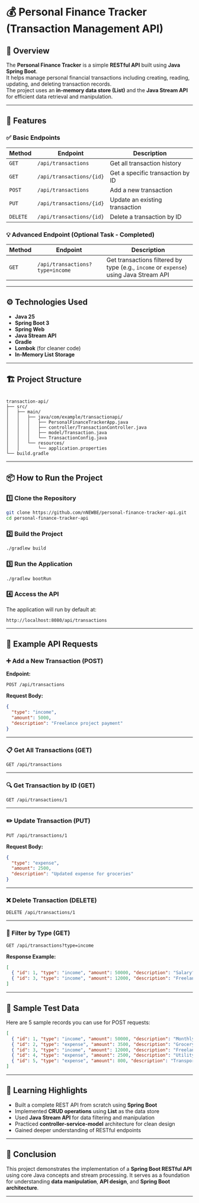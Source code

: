 # 💰 Personal Finance Tracker (Transaction Management API)

## 🧩 Overview

The **Personal Finance Tracker** is a simple **RESTful API** built using **Java Spring Boot**.  
It helps manage personal financial transactions including creating, reading, updating, and deleting transaction records.  
The project uses an **in-memory data store (List)** and the **Java Stream API** for efficient data retrieval and manipulation.

---

## 🎯 Features

### ✅ Basic Endpoints
| Method | Endpoint | Description |
|---------|-----------|-------------|
| `GET` | `/api/transactions` | Get all transaction history |
| `GET` | `/api/transactions/{id}` | Get a specific transaction by ID |
| `POST` | `/api/transactions` | Add a new transaction |
| `PUT` | `/api/transactions/{id}` | Update an existing transaction |
| `DELETE` | `/api/transactions/{id}` | Delete a transaction by ID |

### 💡 Advanced Endpoint (Optional Task - Completed)
| Method | Endpoint | Description |
|---------|-----------|-------------|
| `GET` | `/api/transactions?type=income` | Get transactions filtered by type (e.g., `income` or `expense`) using Java Stream API |

---

## ⚙️ Technologies Used

- **Java 25**
- **Spring Boot 3**
- **Spring Web**
- **Java Stream API**
- **Gradle**
- **Lombok** (for cleaner code)
- **In-Memory List Storage**

---

## 🏗️ Project Structure

```

transaction-api/
├── src/
│   ├── main/
│   │   ├── java/com/example/transactionapi/
│   │   │   ├── PersonalFinanceTrackerApp.java
│   │   │   ├── controller/TransactionController.java
│   │   │   ├── model/Transaction.java
│   │   │   └── TransactionConfig.java
│   │   └── resources/
│   │       └── application.properties
└── build.gradle

````

---

## 📦 How to Run the Project

### 1️⃣ Clone the Repository
```bash
git clone https://github.com/nNEWBE/personal-finance-tracker-api.git
cd personal-finance-tracker-api
````

### 2️⃣ Build the Project

```bash
./gradlew build
```

### 3️⃣ Run the Application

```bash
./gradlew bootRun
```

### 4️⃣ Access the API

The application will run by default at:

```
http://localhost:8080/api/transactions
```

---

## 🧪 Example API Requests

### ➕ Add a New Transaction (POST)

**Endpoint:**

```
POST /api/transactions
```

**Request Body:**

```json
{
  "type": "income",
  "amount": 5000,
  "description": "Freelance project payment"
}
```

---

### 📋 Get All Transactions (GET)

```
GET /api/transactions
```

---

### 🔍 Get Transaction by ID (GET)

```
GET /api/transactions/1
```

---

### ✏️ Update Transaction (PUT)

```
PUT /api/transactions/1
```

**Request Body:**

```json
{
  "type": "expense",
  "amount": 2500,
  "description": "Updated expense for groceries"
}
```

---

### ❌ Delete Transaction (DELETE)

```
DELETE /api/transactions/1
```

---

### 🔎 Filter by Type (GET)

```
GET /api/transactions?type=income
```

**Response Example:**

```json
[
  { "id": 1, "type": "income", "amount": 50000, "description": "Salary" },
  { "id": 3, "type": "income", "amount": 12000, "description": "Freelance project" }
]
```

---

## 🧠 Sample Test Data

Here are 5 sample records you can use for POST requests:

```json
[
  { "id": 1, "type": "income", "amount": 50000, "description": "Monthly salary deposit" },
  { "id": 2, "type": "expense", "amount": 3500, "description": "Grocery shopping" },
  { "id": 3, "type": "income", "amount": 12000, "description": "Freelance web project" },
  { "id": 4, "type": "expense", "amount": 2500, "description": "Utility bill" },
  { "id": 5, "type": "expense", "amount": 800, "description": "Transport pass" }
]
```

---

## 🧩 Learning Highlights

* Built a complete REST API from scratch using **Spring Boot**
* Implemented **CRUD operations** using **List** as the data store
* Used **Java Stream API** for data filtering and manipulation
* Practiced **controller-service-model** architecture for clean design
* Gained deeper understanding of RESTful endpoints

---

## 🏁 Conclusion

This project demonstrates the implementation of a **Spring Boot RESTful API** using core Java concepts and stream processing.
It serves as a foundation for understanding **data manipulation**, **API design**, and **Spring Boot architecture**.

---
